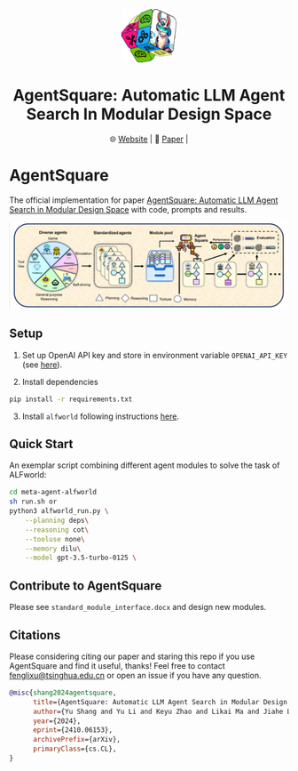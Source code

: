 <div align="center">
<img src="pics/logo1.png" style="width: 20%;height: 10%">
<h1> AgentSquare: Automatic LLM Agent Search In Modular Design Space </h1>
</div>

<div align="center">
  <!-- <a href="#model">Model</a> • -->
  🌐 <a href="https://tsinghua-fib-lab.github.io/AgentSquare_website">Website</a> |
  📃 <a href="https://arxiv.org/abs/2410.06153">Paper</a> |
</div>

# AgentSquare
The official implementation for paper [AgentSquare: Automatic LLM Agent Search in Modular Design Space](https://arxiv.org/abs/2410.06153) with code, prompts and results.

![intro](pics/intro.png)


## Setup
1. Set up OpenAI API key and store in environment variable ``OPENAI_API_KEY`` (see [here](https://help.openai.com/en/collections/3675931-api)). 

2. Install dependencies
```bash
pip install -r requirements.txt
```

3. Install ``alfworld`` following instructions [here](https://github.com/alfworld/alfworld).


## Quick Start
An exemplar script combining different agent modules to solve the task of ALFworld:
```bash
cd meta-agent-alfworld
sh run.sh or 
python3 alfworld_run.py \
    --planning deps\
    --reasoning cot\
    --tooluse none\
    --memory dilu\
    --model gpt-3.5-turbo-0125 \
```
## Contribute to AgentSquare
Please see `standard_module_interface.docx` and design new modules.

## Citations
Please considering citing our paper and staring this repo if you use AgentSquare and find it useful, thanks! Feel free to contact fenglixu@tsinghua.edu.cn or open an issue if you have any question.

```bibtex
@misc{shang2024agentsquare,
      title={AgentSquare: Automatic LLM Agent Search in Modular Design Space}, 
      author={Yu Shang and Yu Li and Keyu Zhao and Likai Ma and Jiahe Liu and Fengli Xu and Yong Li},
      year={2024},
      eprint={2410.06153},
      archivePrefix={arXiv},
      primaryClass={cs.CL},
}
```
